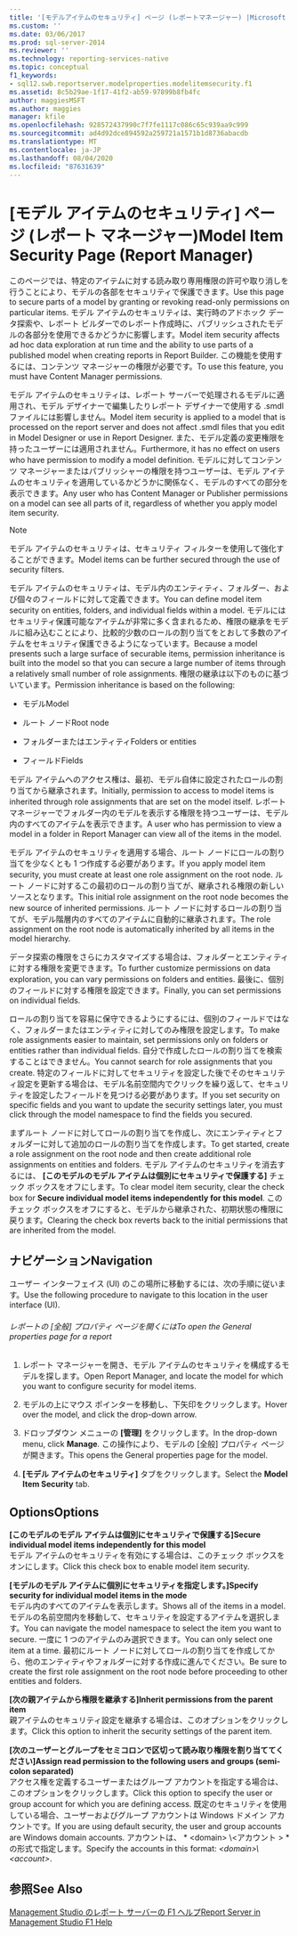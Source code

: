```yaml
---
title: '[モデルアイテムのセキュリティ] ページ (レポートマネージャー) |Microsoft Docs'
ms.custom: ''
ms.date: 03/06/2017
ms.prod: sql-server-2014
ms.reviewer: ''
ms.technology: reporting-services-native
ms.topic: conceptual
f1_keywords:
- sql12.swb.reportserver.modelproperties.modelitemsecurity.f1
ms.assetid: 8c5b29ae-1f17-41f2-ab59-97899b8fb4fc
author: maggiesMSFT
ms.author: maggies
manager: kfile
ms.openlocfilehash: 928572437990c7f7fe1117c086c65c939aa9c999
ms.sourcegitcommit: ad4d92dce894592a259721a1571b1d8736abacdb
ms.translationtype: MT
ms.contentlocale: ja-JP
ms.lasthandoff: 08/04/2020
ms.locfileid: "87631639"
---
```

# <a name="model-item-security-page-report-manager"></a><span data-ttu-id="dc069-102">[モデル アイテムのセキュリティ] ページ (レポート マネージャー)</span><span class="sxs-lookup"><span data-stu-id="dc069-102">Model Item Security Page (Report Manager)</span></span>
  <span data-ttu-id="dc069-103">このページでは、特定のアイテムに対する読み取り専用権限の許可や取り消しを行うことにより、モデルの各部をセキュリティで保護できます。</span><span class="sxs-lookup"><span data-stu-id="dc069-103">Use this page to secure parts of a model by granting or revoking read-only permissions on particular items.</span></span> <span data-ttu-id="dc069-104">モデル アイテムのセキュリティは、実行時のアドホック データ探索や、レポート ビルダーでのレポート作成時に、パブリッシュされたモデルの各部分を使用できるかどうかに影響します。</span><span class="sxs-lookup"><span data-stu-id="dc069-104">Model item security affects ad hoc data exploration at run time and the ability to use parts of a published model when creating reports in Report Builder.</span></span> <span data-ttu-id="dc069-105">この機能を使用するには、コンテンツ マネージャーの権限が必要です。</span><span class="sxs-lookup"><span data-stu-id="dc069-105">To use this feature, you must have Content Manager permissions.</span></span>  
  
 <span data-ttu-id="dc069-106">モデル アイテムのセキュリティは、レポート サーバーで処理されるモデルに適用され、モデル デザイナーで編集したりレポート デザイナーで使用する .smdl ファイルには影響しません。</span><span class="sxs-lookup"><span data-stu-id="dc069-106">Model item security is applied to a model that is processed on the report server and does not affect .smdl files that you edit in Model Designer or use in Report Designer.</span></span> <span data-ttu-id="dc069-107">また、モデル定義の変更権限を持ったユーザーには適用されません。</span><span class="sxs-lookup"><span data-stu-id="dc069-107">Furthermore, it has no effect on users who have permission to modify a model definition.</span></span> <span data-ttu-id="dc069-108">モデルに対してコンテンツ マネージャーまたはパブリッシャーの権限を持つユーザーは、モデル アイテムのセキュリティを適用しているかどうかに関係なく、モデルのすべての部分を表示できます。</span><span class="sxs-lookup"><span data-stu-id="dc069-108">Any user who has Content Manager or Publisher permissions on a model can see all parts of it, regardless of whether you apply model item security.</span></span>  
  
> [!NOTE]  
>  <span data-ttu-id="dc069-109">モデル アイテムのセキュリティは、セキュリティ フィルターを使用して強化することができます。</span><span class="sxs-lookup"><span data-stu-id="dc069-109">Model items can be further secured through the use of security filters.</span></span>  
  
 <span data-ttu-id="dc069-110">モデル アイテムのセキュリティは、モデル内のエンティティ、フォルダー、および個々のフィールドに対して定義できます。</span><span class="sxs-lookup"><span data-stu-id="dc069-110">You can define model item security on entities, folders, and individual fields within a model.</span></span> <span data-ttu-id="dc069-111">モデルにはセキュリティ保護可能なアイテムが非常に多く含まれるため、権限の継承をモデルに組み込むことにより、比較的少数のロールの割り当てをとおして多数のアイテムをセキュリティ保護できるようになっています。</span><span class="sxs-lookup"><span data-stu-id="dc069-111">Because a model presents such a large surface of securable items, permission inheritance is built into the model so that you can secure a large number of items through a relatively small number of role assignments.</span></span> <span data-ttu-id="dc069-112">権限の継承は以下のものに基づいています。</span><span class="sxs-lookup"><span data-stu-id="dc069-112">Permission inheritance is based on the following:</span></span>  
  
-   <span data-ttu-id="dc069-113">モデル</span><span class="sxs-lookup"><span data-stu-id="dc069-113">Model</span></span>  
  
-   <span data-ttu-id="dc069-114">ルート ノード</span><span class="sxs-lookup"><span data-stu-id="dc069-114">Root node</span></span>  
  
-   <span data-ttu-id="dc069-115">フォルダーまたはエンティティ</span><span class="sxs-lookup"><span data-stu-id="dc069-115">Folders or entities</span></span>  
  
-   <span data-ttu-id="dc069-116">フィールド</span><span class="sxs-lookup"><span data-stu-id="dc069-116">Fields</span></span>  
  
 <span data-ttu-id="dc069-117">モデル アイテムへのアクセス権は、最初、モデル自体に設定されたロールの割り当てから継承されます。</span><span class="sxs-lookup"><span data-stu-id="dc069-117">Initially, permission to access to model items is inherited through role assignments that are set on the model itself.</span></span> <span data-ttu-id="dc069-118">レポート マネージャーでフォルダー内のモデルを表示する権限を持つユーザーは、モデル内のすべてのアイテムを表示できます。</span><span class="sxs-lookup"><span data-stu-id="dc069-118">A user who has permission to view a model in a folder in Report Manager can view all of the items in the model.</span></span>  
  
 <span data-ttu-id="dc069-119">モデル アイテムのセキュリティを適用する場合、ルート ノードにロールの割り当てを少なくとも 1 つ作成する必要があります。</span><span class="sxs-lookup"><span data-stu-id="dc069-119">If you apply model item security, you must create at least one role assignment on the root node.</span></span> <span data-ttu-id="dc069-120">ルート ノードに対するこの最初のロールの割り当てが、継承される権限の新しいソースとなります。</span><span class="sxs-lookup"><span data-stu-id="dc069-120">This initial role assignment on the root node becomes the new source of inherited permissions.</span></span> <span data-ttu-id="dc069-121">ルート ノードに対するロールの割り当てが、モデル階層内のすべてのアイテムに自動的に継承されます。</span><span class="sxs-lookup"><span data-stu-id="dc069-121">The role assignment on the root node is automatically inherited by all items in the model hierarchy.</span></span>  
  
 <span data-ttu-id="dc069-122">データ探索の権限をさらにカスタマイズする場合は、フォルダーとエンティティに対する権限を変更できます。</span><span class="sxs-lookup"><span data-stu-id="dc069-122">To further customize permissions on data exploration, you can vary permissions on folders and entities.</span></span> <span data-ttu-id="dc069-123">最後に、個別のフィールドに対する権限を設定できます。</span><span class="sxs-lookup"><span data-stu-id="dc069-123">Finally, you can set permissions on individual fields.</span></span>  
  
 <span data-ttu-id="dc069-124">ロールの割り当てを容易に保守できるようにするには、個別のフィールドではなく、フォルダーまたはエンティティに対してのみ権限を設定します。</span><span class="sxs-lookup"><span data-stu-id="dc069-124">To make role assignments easier to maintain, set permissions only on folders or entities rather than individual fields.</span></span> <span data-ttu-id="dc069-125">自分で作成したロールの割り当てを検索することはできません。</span><span class="sxs-lookup"><span data-stu-id="dc069-125">You cannot search for role assignments that you create.</span></span> <span data-ttu-id="dc069-126">特定のフィールドに対してセキュリティを設定した後でそのセキュリティ設定を更新する場合は、モデル名前空間内でクリックを繰り返して、セキュリティを設定したフィールドを見つける必要があります。</span><span class="sxs-lookup"><span data-stu-id="dc069-126">If you set security on specific fields and you want to update the security settings later, you must click through the model namespace to find the fields you secured.</span></span>  
  
 <span data-ttu-id="dc069-127">まずルート ノードに対してロールの割り当てを作成し、次にエンティティとフォルダーに対して追加のロールの割り当てを作成します。</span><span class="sxs-lookup"><span data-stu-id="dc069-127">To get started, create a role assignment on the root node and then create additional role assignments on entities and folders.</span></span> <span data-ttu-id="dc069-128">モデル アイテムのセキュリティを消去するには、 **[このモデルのモデル アイテムは個別にセキュリティで保護する]** チェック ボックスをオフにします。</span><span class="sxs-lookup"><span data-stu-id="dc069-128">To clear model item security, clear the check box for **Secure individual model items independently for this model**.</span></span> <span data-ttu-id="dc069-129">このチェック ボックスをオフにすると、モデルから継承された、初期状態の権限に戻ります。</span><span class="sxs-lookup"><span data-stu-id="dc069-129">Clearing the check box reverts back to the initial permissions that are inherited from the model.</span></span>  
  
## <a name="navigation"></a><span data-ttu-id="dc069-130">ナビゲーション</span><span class="sxs-lookup"><span data-stu-id="dc069-130">Navigation</span></span>  
 <span data-ttu-id="dc069-131">ユーザー インターフェイス (UI) のこの場所に移動するには、次の手順に従います。</span><span class="sxs-lookup"><span data-stu-id="dc069-131">Use the following procedure to navigate to this location in the user interface (UI).</span></span>  
  
###### <a name="to-open-the-general-properties-page-for-a-report"></a><span data-ttu-id="dc069-132">レポートの [全般] プロパティ ページを開くには</span><span class="sxs-lookup"><span data-stu-id="dc069-132">To open the General properties page for a report</span></span>  
  
1.  <span data-ttu-id="dc069-133">レポート マネージャーを開き、モデル アイテムのセキュリティを構成するモデルを探します。</span><span class="sxs-lookup"><span data-stu-id="dc069-133">Open Report Manager, and locate the model for which you want to configure security for model items.</span></span>  
  
2.  <span data-ttu-id="dc069-134">モデルの上にマウス ポインターを移動し、下矢印をクリックします。</span><span class="sxs-lookup"><span data-stu-id="dc069-134">Hover over the model, and click the drop-down arrow.</span></span>  
  
3.  <span data-ttu-id="dc069-135">ドロップダウン メニューの **[管理]** をクリックします。</span><span class="sxs-lookup"><span data-stu-id="dc069-135">In the drop-down menu, click **Manage**.</span></span> <span data-ttu-id="dc069-136">この操作により、モデルの [全般] プロパティ ページが開きます。</span><span class="sxs-lookup"><span data-stu-id="dc069-136">This opens the General properties page for the model.</span></span>  
  
4.  <span data-ttu-id="dc069-137">**[モデル アイテムのセキュリティ]** タブをクリックします。</span><span class="sxs-lookup"><span data-stu-id="dc069-137">Select the **Model Item Security** tab.</span></span>  
  
## <a name="options"></a><span data-ttu-id="dc069-138">Options</span><span class="sxs-lookup"><span data-stu-id="dc069-138">Options</span></span>  
 <span data-ttu-id="dc069-139">**[このモデルのモデル アイテムは個別にセキュリティで保護する]**</span><span class="sxs-lookup"><span data-stu-id="dc069-139">**Secure individual model items independently for this model**</span></span>  
 <span data-ttu-id="dc069-140">モデル アイテムのセキュリティを有効にする場合は、このチェック ボックスをオンにします。</span><span class="sxs-lookup"><span data-stu-id="dc069-140">Click this check box to enable model item security.</span></span>  
  
 <span data-ttu-id="dc069-141">**[モデルのモデル アイテムに個別にセキュリティを指定します。]**</span><span class="sxs-lookup"><span data-stu-id="dc069-141">**Specify security for individual model items in the mode**</span></span>  
 <span data-ttu-id="dc069-142">モデル内のすべてのアイテムを表示します。</span><span class="sxs-lookup"><span data-stu-id="dc069-142">Shows all of the items in a model.</span></span> <span data-ttu-id="dc069-143">モデルの名前空間内を移動して、セキュリティを設定するアイテムを選択します。</span><span class="sxs-lookup"><span data-stu-id="dc069-143">You can navigate the model namespace to select the item you want to secure.</span></span> <span data-ttu-id="dc069-144">一度に 1 つのアイテムのみ選択できます。</span><span class="sxs-lookup"><span data-stu-id="dc069-144">You can only select one item at a time.</span></span> <span data-ttu-id="dc069-145">最初にルート ノードに対してロールの割り当てを作成してから、他のエンティティやフォルダーに対する作成に進んでください。</span><span class="sxs-lookup"><span data-stu-id="dc069-145">Be sure to create the first role assignment on the root node before proceeding to other entities and folders.</span></span>  
  
 <span data-ttu-id="dc069-146">**[次の親アイテムから権限を継承する]**</span><span class="sxs-lookup"><span data-stu-id="dc069-146">**Inherit permissions from the parent item**</span></span>  
 <span data-ttu-id="dc069-147">親アイテムのセキュリティ設定を継承する場合は、このオプションをクリックします。</span><span class="sxs-lookup"><span data-stu-id="dc069-147">Click this option to inherit the security settings of the parent item.</span></span>  
  
 <span data-ttu-id="dc069-148">**[次のユーザーとグループをセミコロンで区切って読み取り権限を割り当ててください]**</span><span class="sxs-lookup"><span data-stu-id="dc069-148">**Assign read permission to the following users and groups (semi-colon separated)**</span></span>  
 <span data-ttu-id="dc069-149">アクセス権を定義するユーザーまたはグループ アカウントを指定する場合は、このオプションをクリックします。</span><span class="sxs-lookup"><span data-stu-id="dc069-149">Click this option to specify the user or group account for which you are defining access.</span></span> <span data-ttu-id="dc069-150">既定のセキュリティを使用している場合、ユーザーおよびグループ アカウントは Windows ドメイン アカウントです。</span><span class="sxs-lookup"><span data-stu-id="dc069-150">If you are using default security, the user and group accounts are Windows domain accounts.</span></span> <span data-ttu-id="dc069-151">アカウントは、 \* \<domain> \\<アカウント \> \*の形式で指定します。</span><span class="sxs-lookup"><span data-stu-id="dc069-151">Specify the accounts in this format: *\<domain>\\<account\>*.</span></span>  
  
## <a name="see-also"></a><span data-ttu-id="dc069-152">参照</span><span class="sxs-lookup"><span data-stu-id="dc069-152">See Also</span></span>  
 [<span data-ttu-id="dc069-153">Management Studio のレポート サーバーの F1 ヘルプ</span><span class="sxs-lookup"><span data-stu-id="dc069-153">Report Server in Management Studio F1 Help</span></span>](tools/report-server-in-management-studio-f1-help.md)  
  
  
